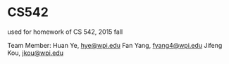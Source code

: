 # CS542
used for homework of CS 542, 2015 fall<br>

Team Member:
Huan Ye, hye@wpi.edu
Fan Yang, fyang4@wpi.edu
Jifeng Kou, jkou@wpi.edu

